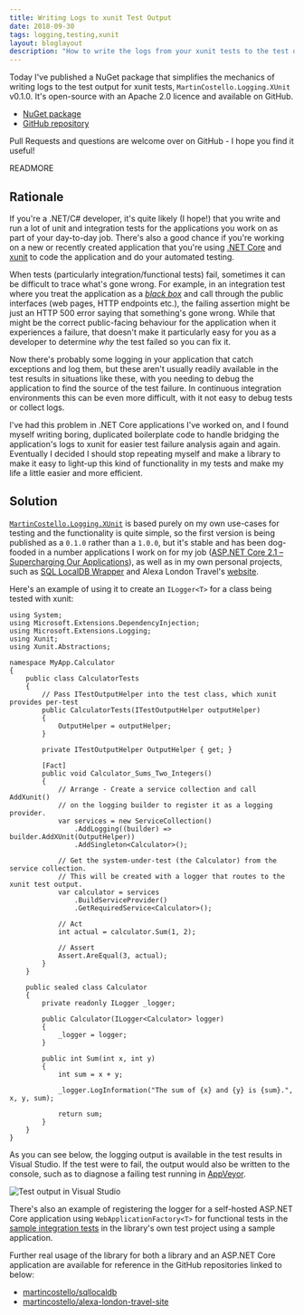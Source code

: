 ```yaml
---
title: Writing Logs to xunit Test Output
date: 2018-09-30
tags: logging,testing,xunit
layout: bloglayout
description: "How to write the logs from your xunit tests to the test output."
---
```


Today I've published a NuGet package that simplifies the mechanics of writing logs to the test output for xunit tests, `MartinCostello.Logging.XUnit` v0.1.0. It's open-source with an Apache 2.0 licence and available on GitHub.

  * [NuGet package](https://www.nuget.org/packages/MartinCostello.Logging.XUnit/ "MartinCostello.Logging.XUnit on NuGet.org")
  * [GitHub repository](https://github.com/martincostello/xunit-logging "MartinCostello.Logging.XUnit on GitHub.com")

Pull Requests and questions are welcome over on GitHub - I hope you find it useful!

READMORE

## Rationale

If you're a .NET/C# developer, it's quite likely (I hope!) that you write and run a lot of unit and integration tests for the applications you work on as part of your day-to-day job. There's also a good chance if you're working on a new or recently created application that you're using [.NET Core](https://dot.net ".NET Core website") and [xunit](https://xunit.github.io/ "xUnit.net website") to code the application and do your automated testing.

When tests (particularly integration/functional tests) fail, sometimes it can be difficult to trace what's gone wrong. For example, in an integration test where you treat the application as a [_black box_](https://en.wikipedia.org/wiki/Black-box_testing "Black-box testing on Wikipedia") and call through the public interfaces (web pages, HTTP endpoints etc.), the failing assertion might be just an HTTP 500 error saying that something's gone wrong. While that might be the correct public-facing behaviour for the application when it experiences a failure, that doesn't make it particularly easy for you as a developer to determine _why_ the test failed so you can fix it.

Now there's probably some logging in your application that catch exceptions and log them, but these aren't usually readily available in the test results in situations like these, with you needing to debug the application to find the source of the test failure. In continuous integration environments this can be even more difficult, with it not easy to debug tests or collect logs.

I've had this problem in .NET Core applications I've worked on, and I found myself writing boring, duplicated boilerplate code to handle bridging the application's logs to xunit for easier test failure analysis again and again. Eventually I decided I should stop repeating myself and make a library to make it easy to light-up this kind of functionality in my tests and make my life a little easier and more efficient.

## Solution

[`MartinCostello.Logging.XUnit`](https://www.nuget.org/packages/MartinCostello.Logging.XUnit/ "MartinCostello.Logging.XUnit on NuGet.org") is based purely on my own use-cases for testing and the functionality is quite simple, so the first version is being published as a `0.1.0` rather than a `1.0.0`, but it's stable and has been dog-fooded in a number applications I work on for my job ([ASP.NET Core 2.1 – Supercharging Our Applications](https://tech.just-eat.com/2018/06/14/aspnet-core-21-supercharging-our-applications/ "ASP.NET Core 2.1 – Supercharging Our Applications")), as well as in my own personal projects, such as [SQL LocalDB Wrapper](https://github.com/martincostello/sqllocaldb "SQL LocalDB Wrapper on GitHub.com") and Alexa London Travel's [website](https://github.com/martincostello/alexa-london-travel-site "alexa-london-travel-site on GitHub.com").

Here's an example of using it to create an `ILogger<T>` for a class being tested with xunit:

```
using System;
using Microsoft.Extensions.DependencyInjection;
using Microsoft.Extensions.Logging;
using Xunit;
using Xunit.Abstractions;

namespace MyApp.Calculator
{
    public class CalculatorTests
    {
        // Pass ITestOutputHelper into the test class, which xunit provides per-test
        public CalculatorTests(ITestOutputHelper outputHelper)
        {
            OutputHelper = outputHelper;
        }

        private ITestOutputHelper OutputHelper { get; }

        [Fact]
        public void Calculator_Sums_Two_Integers()
        {
            // Arrange - Create a service collection and call AddXunit()
            // on the logging builder to register it as a logging provider.
            var services = new ServiceCollection()
                .AddLogging((builder) => builder.AddXUnit(OutputHelper))
                .AddSingleton<Calculator>();

            // Get the system-under-test (the Calculator) from the service collection.
            // This will be created with a logger that routes to the xunit test output.
            var calculator = services
                .BuildServiceProvider()
                .GetRequiredService<Calculator>();

            // Act
            int actual = calculator.Sum(1, 2);

            // Assert
            Assert.AreEqual(3, actual);
        }
    }

    public sealed class Calculator
    {
        private readonly ILogger _logger;

        public Calculator(ILogger<Calculator> logger)
        {
            _logger = logger;
        }

        public int Sum(int x, int y)
        {
            int sum = x + y;

            _logger.LogInformation("The sum of {x} and {y} is {sum}.", x, y, sum);

            return sum;
        }
    }
}
```

As you can see below, the logging output is available in the test results in Visual Studio. If the test were to fail, the output would also be written to the console, such as to diagnose a failing test running in [AppVeyor](https://www.appveyor.com/ "AppVeyor website").

<img class="img-fluid mx-auto d-block" src="https://cdn.martincostello.com/xunit-logging-vs-test-output.png" alt="Test output in Visual Studio" title="Test output in Visual Studio">

There's also an example of registering the logger for a self-hosted ASP.NET Core application using `WebApplicationFactory<T>` for functional tests in the [sample integration tests](https://github.com/martincostello/xunit-logging/blob/c83d15591df4b5b31f2b40ee43d9b67cf8d628d5/tests/Logging.XUnit.Tests/Integration/HttpApplicationTests.cs "Example HTTP integration tests") in the library's own test project using a sample application.

Further real usage of the library for both a library and an ASP.NET Core application are available for reference in the GitHub repositories linked to below:
  * [martincostello/sqllocaldb](https://github.com/martincostello/sqllocaldb/blob/fc3cd5d8539b5c8bb9d86896f0a2eae37ab6fa24/samples/TodoApp.Tests/TodoRepositoryTests.cs "martincostello/sqllocaldb sample tests on GitHub.com")
  * [martincostello/alexa-london-travel-site](https://github.com/martincostello/alexa-london-travel-site/tree/c43c297d903c04196cc8eb66caf70b1cb32aef25/tests/LondonTravel.Site.Tests/Integration "martincostello/alexa-london-travel-site integration tests on GitHub.com")
